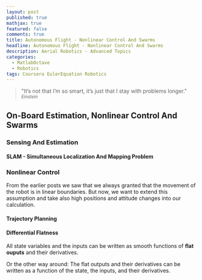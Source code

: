 ```yaml
---
layout: post
published: true
mathjax: true
featured: false
comments: true
title: Autonomous Flight - Nonlinear Control And Swarms
headline: Autonomous Flight - Nonlinear Control And Swarms
description: Aerial Robotics - Advanced Topics
categories:
  - MatlabOctave
  - Robotics
tags: Coursera EulerEquation Robotics
---
```

>&quot;It’s not that I’m so smart, it’s just that I stay with problems longer.&quot;
><small><cite title="Einstein">Einstein</cite></small>

## On-Board Estimation, Nonlinear Control And Swarms

### Sensing And Estimation
#### SLAM - Simultaneous Localization And Mapping Problem

### Nonlinear Control
From the earlier posts we saw that we always granted that the movement of the robot is in linear boundaries. But now, we want to extend this assumption and take also high positions and attitude changes into our calculation.

#### Trajectory Planning

#### Differential Flatness
All state variables and the inputs can be written as smooth functions of **flat ouputs** and their derivatives.

Or the other way around:
The flat outputs and their derivatives can be written as a function of the state, the inputs, and their derivatives.
